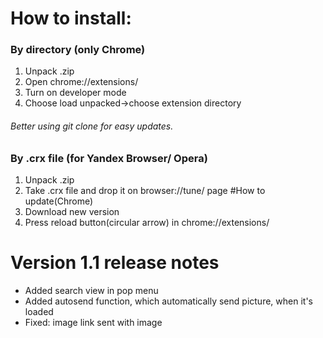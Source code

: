 # How to install:
### By directory (only Chrome)
1. Unpack .zip
2. Open chrome://extensions/
3. Turn on developer mode
4. Choose load unpacked->choose extension directory 
###### Better using git clone for easy updates.

### By .crx file (for Yandex Browser/ Opera)
1. Unpack .zip
2. Take .crx file and drop it on browser://tune/ page
#How to update(Chrome)
1. Download new version
2. Press reload button(circular arrow) in chrome://extensions/


# Version 1.1 release notes
* Added search view in pop menu
* Added autosend function, which automatically send picture, when it's loaded
* Fixed: image link sent with image

